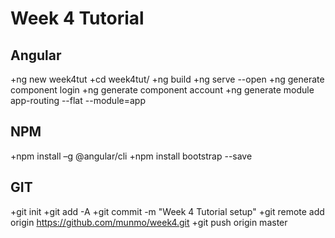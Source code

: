 # Week 4 Tutorial

## Angular
+ng new week4tut
+cd week4tut/
+ng build
+ng serve --open
+ng generate component login
+ng generate component account
+ng generate module app-routing --flat --module=app

## NPM
+npm install –g @angular/cli
+npm install bootstrap --save
## GIT

+git init
+git add -A
+git commit -m "Week 4 Tutorial setup"
+git remote add origin https://github.com/munmo/week4.git
+git push origin master